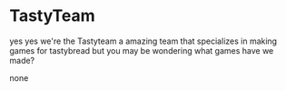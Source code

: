 # TastyTeam 

yes yes we're the Tastyteam a amazing team that specializes in making games for tastybread
but you may be wondering what games have we made?






























none
